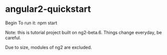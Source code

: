 # angular2-quickstart

Begin
To run it: npm start 

Note: this is tutorial project built on ng2-beta.6. Things change everyday, be careful.

Due to size, modules of ng2 are excluded.
